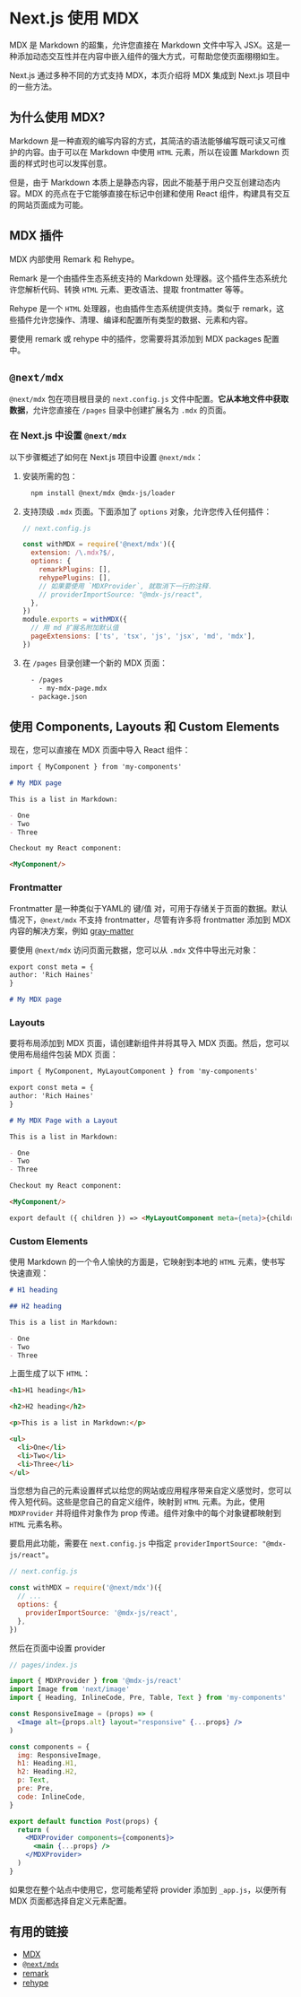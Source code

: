 # Next.js 使用 MDX

MDX 是 Markdown 的超集，允许您直接在 Markdown 文件中写入 JSX。这是一种添加动态交互性并在内容中嵌入组件的强大方式，可帮助您使页面栩栩如生。

Next.js 通过多种不同的方式支持 MDX，本页介绍将 MDX 集成到 Next.js 项目中的一些方法。

## 为什么使用 MDX?

Markdown 是一种直观的编写内容的方式，其简洁的语法能够编写既可读又可维护的内容。由于可以在 Markdown 中使用 `HTML` 元素，所以在设置 Markdown 页面的样式时也可以发挥创意。

但是，由于 Markdown 本质上是静态内容，因此不能基于用户交互创建动态内容。MDX 的亮点在于它能够直接在标记中创建和使用 React 组件，构建具有交互的网站页面成为可能。

## MDX 插件

MDX 内部使用 Remark 和 Rehype。

Remark 是一个由插件生态系统支持的 Markdown 处理器。这个插件生态系统允许您解析代码、转换 `HTML` 元素、更改语法、提取 frontmatter 等等。

Rehype 是一个 `HTML` 处理器，也由插件生态系统提供支持。类似于 remark，这些插件允许您操作、清理、编译和配置所有类型的数据、元素和内容。

要使用 remark 或 rehype 中的插件，您需要将其添加到 MDX packages 配置中。

## `@next/mdx`

`@next/mdx` 包在项目根目录的 `next.config.js` 文件中配置。**它从本地文件中获取数据**，允许您直接在 `/pages` 目录中创建扩展名为 `.mdx` 的页面。

### 在 Next.js 中设置 `@next/mdx`

以下步骤概述了如何在 Next.js 项目中设置 `@next/mdx`：

1. 安装所需的包：

   ```bash
     npm install @next/mdx @mdx-js/loader
   ```

2. 支持顶级 `.mdx` 页面。下面添加了 `options` 对象，允许您传入任何插件：

   ```js
   // next.config.js

   const withMDX = require('@next/mdx')({
     extension: /\.mdx?$/,
     options: {
       remarkPlugins: [],
       rehypePlugins: [],
       // 如果要使用 `MDXProvider`, 就取消下一行的注释.
       // providerImportSource: "@mdx-js/react",
     },
   })
   module.exports = withMDX({
     // 用 md 扩展名附加默认值
     pageExtensions: ['ts', 'tsx', 'js', 'jsx', 'md', 'mdx'],
   })
   ```

3. 在 `/pages` 目录创建一个新的 MDX 页面：

   ```bash
     - /pages
       - my-mdx-page.mdx
     - package.json
   ```

## 使用 Components, Layouts 和 Custom Elements

现在，您可以直接在 MDX 页面中导入 React 组件：

```md
import { MyComponent } from 'my-components'

# My MDX page

This is a list in Markdown:

- One
- Two
- Three

Checkout my React component:

<MyComponent/>
```

### Frontmatter

Frontmatter 是一种类似于YAML的 键/值 对，可用于存储关于页面的数据。默认情况下，`@next/mdx` 不支持 frontmatter，尽管有许多将 frontmatter 添加到 MDX 内容的解决方案，例如 [gray-matter](https://github.com/jonschlinkert/gray-matter)

要使用 `@next/mdx` 访问页面元数据，您可以从 `.mdx` 文件中导出元对象：

```md
export const meta = {
author: 'Rich Haines'
}

# My MDX page
```

### Layouts


要将布局添加到 MDX 页面，请创建新组件并将其导入 MDX 页面。然后，您可以使用布局组件包装 MDX 页面：

```md
import { MyComponent, MyLayoutComponent } from 'my-components'

export const meta = {
author: 'Rich Haines'
}

# My MDX Page with a Layout

This is a list in Markdown:

- One
- Two
- Three

Checkout my React component:

<MyComponent/>

export default ({ children }) => <MyLayoutComponent meta={meta}>{children}</MyLayoutComponent>
```

### Custom Elements

使用 Markdown 的一个令人愉快的方面是，它映射到本地的 `HTML` 元素，使书写快速直观：

```md
# H1 heading

## H2 heading

This is a list in Markdown:

- One
- Two
- Three
```

上面生成了以下 `HTML`：

```html
<h1>H1 heading</h1>

<h2>H2 heading</h2>

<p>This is a list in Markdown:</p>

<ul>
  <li>One</li>
  <li>Two</li>
  <li>Three</li>
</ul>
```
当您想为自己的元素设置样式以给您的网站或应用程序带来自定义感觉时，您可以传入短代码。这些是您自己的自定义组件，映射到 `HTML` 元素。为此，使用 `MDXProvider` 并将组件对象作为 prop 传递。组件对象中的每个对象键都映射到 `HTML` 元素名称。

要启用此功能，需要在 `next.config.js` 中指定 `providerImportSource: "@mdx-js/react"`。

```js
// next.config.js

const withMDX = require('@next/mdx')({
  // ...
  options: {
    providerImportSource: '@mdx-js/react',
  },
})
```

然后在页面中设置 provider

```jsx
// pages/index.js

import { MDXProvider } from '@mdx-js/react'
import Image from 'next/image'
import { Heading, InlineCode, Pre, Table, Text } from 'my-components'

const ResponsiveImage = (props) => (
  <Image alt={props.alt} layout="responsive" {...props} />
)

const components = {
  img: ResponsiveImage,
  h1: Heading.H1,
  h2: Heading.H2,
  p: Text,
  pre: Pre,
  code: InlineCode,
}

export default function Post(props) {
  return (
    <MDXProvider components={components}>
      <main {...props} />
    </MDXProvider>
  )
}
```
如果您在整个站点中使用它，您可能希望将 provider 添加到 `_app.js`，以便所有 MDX 页面都选择自定义元素配置。

## 有用的链接

- [MDX](https://mdxjs.com)
- [`@next/mdx`](https://www.npmjs.com/package/@next/mdx)
- [remark](https://github.com/remarkjs/remark)
- [rehype](https://github.com/rehypejs/rehype)
